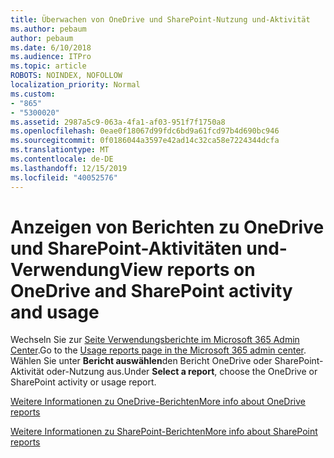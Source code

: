 ```yaml
---
title: Überwachen von OneDrive und SharePoint-Nutzung und-Aktivität
ms.author: pebaum
author: pebaum
ms.date: 6/10/2018
ms.audience: ITPro
ms.topic: article
ROBOTS: NOINDEX, NOFOLLOW
localization_priority: Normal
ms.custom:
- "865"
- "5300020"
ms.assetid: 2987a5c9-063a-4fa1-af03-951f7f1750a8
ms.openlocfilehash: 0eae0f18067d99fdc6bd9a61fcd97b4d690bc946
ms.sourcegitcommit: 0f0186044a3597e42ad14c32ca58e7224344dcfa
ms.translationtype: MT
ms.contentlocale: de-DE
ms.lasthandoff: 12/15/2019
ms.locfileid: "40052576"
---
```

# <a name="view-reports-on-onedrive-and-sharepoint-activity-and-usage"></a><span data-ttu-id="f3b6d-102">Anzeigen von Berichten zu OneDrive und SharePoint-Aktivitäten und-Verwendung</span><span class="sxs-lookup"><span data-stu-id="f3b6d-102">View reports on OneDrive and SharePoint activity and usage</span></span>

<span data-ttu-id="f3b6d-103">Wechseln Sie zur [Seite Verwendungsberichte im Microsoft 365 Admin Center](https://admin.microsoft.com/AdminPortal/Home).</span><span class="sxs-lookup"><span data-stu-id="f3b6d-103">Go to the [Usage reports page in the Microsoft 365 admin center](https://admin.microsoft.com/AdminPortal/Home).</span></span> <span data-ttu-id="f3b6d-104">Wählen Sie unter **Bericht auswählen**den Bericht OneDrive oder SharePoint-Aktivität oder-Nutzung aus.</span><span class="sxs-lookup"><span data-stu-id="f3b6d-104">Under **Select a report**, choose the OneDrive or SharePoint activity or usage report.</span></span>
  
[<span data-ttu-id="f3b6d-105">Weitere Informationen zu OneDrive-Berichten</span><span class="sxs-lookup"><span data-stu-id="f3b6d-105">More info about OneDrive reports</span></span>](https://go.microsoft.com/fwlink/?linkid=875239)
  
[<span data-ttu-id="f3b6d-106">Weitere Informationen zu SharePoint-Berichten</span><span class="sxs-lookup"><span data-stu-id="f3b6d-106">More info about SharePoint reports</span></span>](https://go.microsoft.com/fwlink/?linkid=875240)
  